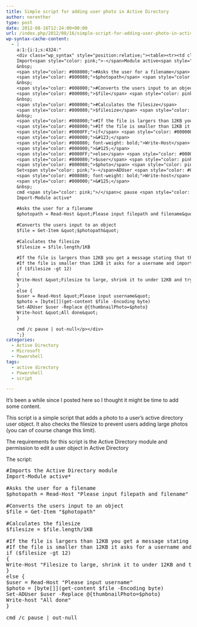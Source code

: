 ```yaml
---
title: Simple script for adding user photo in Active Directory
author: nerenther
type: post
date: 2012-08-16T12:24:00+00:00
url: /index.php/2012/08/16/simple-script-for-adding-user-photo-in-active-directory/
wp-syntax-cache-content:
  - |
    a:1:{i:1;s:4324:"
    <div class="wp_syntax" style="position:relative;"><table><tr><td class="code"><pre class="powershell" style="font-family:monospace;"><span style="color: #008000;">#Imports the Active Directory module</span>
    Import<span style="color: pink;">-</span>Module active<span style="color: pink;">*</span>
    &nbsp;
    <span style="color: #008000;">#Asks the user for a filename</span>
    <span style="color: #800080;">$photopath</span> <span style="color: pink;">=</span> <span style="color: #008080; font-weight: bold;">Read-Host</span> <span style="color: #800000;">&quot;Please input filepath and filename&quot;</span>
    &nbsp;
    <span style="color: #008000;">#Converts the users input to an object</span>
    <span style="color: #800080;">$file</span> <span style="color: pink;">=</span> <span style="color: #008080; font-weight: bold;">Get-Item</span> <span style="color: #800000;">&quot;$photopath&quot;</span>
    &nbsp;
    <span style="color: #008000;">#Calculates the filesize</span>
    <span style="color: #800080;">$filesize</span> <span style="color: pink;">=</span> <span style="color: #800080;">$file</span>.length<span style="color: pink;">/</span>1KB
    &nbsp;
    <span style="color: #008000;">#If the file is largers than 12KB you get a message stating that the file is too large</span>
    <span style="color: #008000;">#If the file is smaller than 12KB it asks for a username and imports the file to Active Directory</span>
    <span style="color: #0000FF;">if</span> <span style="color: #000000;">&#40;</span><span style="color: #800080;">$filesize</span> <span style="color: #FF0000;">-gt</span> <span style="color: #804000;">12</span><span style="color: #000000;">&#41;</span>
    <span style="color: #000000;">&#123;</span>
    <span style="color: #008080; font-weight: bold;">Write-Host</span> <span style="color: #800000;">&quot;Filesize to large, shrink it to under 12KB and try again&quot;</span>
    <span style="color: #000000;">&#125;</span>
    <span style="color: #0000FF;">else</span> <span style="color: #000000;">&#123;</span>
    <span style="color: #800080;">$user</span> <span style="color: pink;">=</span> <span style="color: #008080; font-weight: bold;">Read-Host</span> <span style="color: #800000;">&quot;Please input username&quot;</span>
    <span style="color: #800080;">$photo</span> <span style="color: pink;">=</span> <span style="color: #000000;">&#91;</span><span style="color: #008080;">byte</span><span style="color: #000000;">&#91;</span><span style="color: #000000;">&#93;</span><span style="color: #000000;">&#93;</span><span style="color: #000000;">&#40;</span><span style="color: #008080; font-weight: bold;">get-content</span> <span style="color: #800080;">$file</span> <span style="color: #008080; font-style: italic;">-Encoding</span> byte<span style="color: #000000;">&#41;</span>
    Set<span style="color: pink;">-</span>ADUser <span style="color: #800080;">$user</span> <span style="color: #FF0000;">-Replace</span> <span style="color: pink;">@</span><span style="color: #000000;">&#123;</span>thumbnailPhoto<span style="color: pink;">=</span><span style="color: #800080;">$photo</span><span style="color: #000000;">&#125;</span>
    <span style="color: #008080; font-weight: bold;">Write-host</span> <span style="color: #800000;">&quot;All done&quot;</span>
    <span style="color: #000000;">&#125;</span>
    &nbsp;
    cmd <span style="color: pink;">/</span>c pause <span style="color: pink;">|</span> <span style="color: #008080; font-weight: bold;">out-null</span></pre></td></tr></table><p class="theCode" style="display:none;">#Imports the Active Directory module
    Import-Module active*
    
    #Asks the user for a filename
    $photopath = Read-Host &quot;Please input filepath and filename&quot;
    
    #Converts the users input to an object
    $file = Get-Item &quot;$photopath&quot;
    
    #Calculates the filesize
    $filesize = $file.length/1KB
    
    #If the file is largers than 12KB you get a message stating that the file is too large
    #If the file is smaller than 12KB it asks for a username and imports the file to Active Directory
    if ($filesize -gt 12)
    {
    Write-Host &quot;Filesize to large, shrink it to under 12KB and try again&quot;
    }
    else {
    $user = Read-Host &quot;Please input username&quot;
    $photo = [byte[]](get-content $file -Encoding byte)
    Set-ADUser $user -Replace @{thumbnailPhoto=$photo}
    Write-host &quot;All done&quot;
    }
    
    cmd /c pause | out-null</p></div>
    ";}
categories:
  - Active Directory
  - Microsoft
  - Powershell
tags:
  - active directory
  - Powershell
  - script

---
```

It&#8217;s been a while since I posted here so I thought it might be time to add some content.

This script is a simple script that adds a photo to a user&#8217;s active directory user object. It also checks the filesize to prevent users adding large photos (you can of course change this limit).

The requirements for this script is the Active Directory module and permission to edit a user object in Active Directory

The script:

<pre lang="powershell">#Imports the Active Directory module
Import-Module active*

#Asks the user for a filename
$photopath = Read-Host "Please input filepath and filename"

#Converts the users input to an object
$file = Get-Item "$photopath"

#Calculates the filesize
$filesize = $file.length/1KB

#If the file is largers than 12KB you get a message stating that the file is too large
#If the file is smaller than 12KB it asks for a username and imports the file to Active Directory
if ($filesize -gt 12)
{
Write-Host "Filesize to large, shrink it to under 12KB and try again"
}
else {
$user = Read-Host "Please input username"
$photo = [byte[]](get-content $file -Encoding byte)
Set-ADUser $user -Replace @{thumbnailPhoto=$photo}
Write-host "All done"
}

cmd /c pause | out-null</pre>